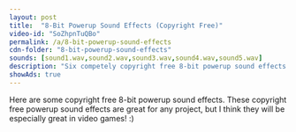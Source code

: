 ```yaml
---
layout: post
title:  "8-Bit Powerup Sound Effects (Copyright Free)"
video-id: "SoZhpnTuQBo"
permalink: /a/8-bit-powerup-sound-effects
cdn-folder: "8-bit-powerup-sound-effects"
sounds: [sound1.wav,sound2.wav,sound3.wav,sound4.wav,sound5.wav]
description: "Six competely copyright free 8-bit powerup sound effects. Amazing for video games, film projects, and more!"
showAds: true
---
```


Here are some copyright free 8-bit powerup sound effects. These copyright free powerup sound effects are great for any project, but I think they will be especially great in video games! :) 
